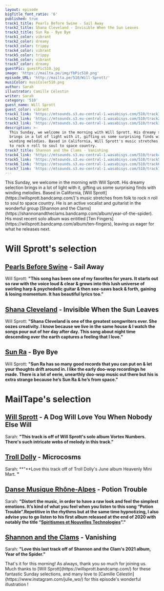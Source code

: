 ```yaml
---
layout: episode
bigTitle_font_ratio: '6'
published: true
track1_title: Pearls Before Swine - Sail Away
track2_title: Shana Cleveland - Invisible When the Sun Leaves
track3_title: Sun Ra - Bye Bye
track1_color: vibrant
track2_color: dreamy
track3_color: trippy
track4_color: vibrant
track5_color: trippy
track6_color: vibrant
track7_color: dreamy
guestPic: guestPic510.jpg
image: 'https://mailta.pe/img/fbPic510.png'
episode_URL: 'http://mailta.pe/510/Will-Sprott/'
musiColor: musiColor510.png
author: Sarah
illustrator: Camille Célestin
writer: Sarah
category: '510'
guest_name: Will Sprott
guest_color: vibrant
track1_link: 'https://mtsounds.s3.eu-central-1.wasabisys.com/510/track1.mp3'
track2_link: 'https://mtsounds.s3.eu-central-1.wasabisys.com/510/track2.mp3'
track3_link: 'https://mtsounds.s3.eu-central-1.wasabisys.com/510/track3.mp3'
description: >-
  This Sunday, we welcome in the morning with Will Sprott. His dreamy selection
  brings in a lot of light with it, gifting us some surprising finds with
  winding melodies. Based in California, Will Sprott's music stretches from folk
  to rock n roll to soul to space country.
track7_title: Shannon and the Clams - Vanishing
track4_link: 'https://mtsounds.s3.eu-central-1.wasabisys.com/510/track4.mp3'
track5_link: 'https://mtsounds.s3.eu-central-1.wasabisys.com/510/track5.mp3'
track6_link: 'https://mtsounds.s3.eu-central-1.wasabisys.com/510/track6.mp3'
track7_link: 'https://mtsounds.s3.eu-central-1.wasabisys.com/510/track7.mp3'
---
```

<p id="introduction"> This Sunday, we welcome in the morning with Will Sprott. His dreamy selection brings in a lot of light with it, gifting us some surprising finds with winding melodies. Based in California, [Will Sprott](https://willsprott.bandcamp.com/)'s music stretches from folk to rock n roll to soul to space country. He is an active vocalist and guitarist in the wonderful group [Shannon and the Clams](https://shannonandtheclams.bandcamp.com/album/year-of-the-spider). His most recent solo album was entitled [Ten Fingers](https://willsprott.bandcamp.com/album/ten-fingers), leaving us eager for what he releases next. 
</p>

# Will Sprott's selection

## [Pearls Before Swine](https://ablenoise.bandcamp.com/releases) - Sail Away
Will Sprott: **"**This song has been one of my favorites for years. It starts out so raw with the voice loud & clear & grows into this lush universe of swirling harp & psychedelic guitar & then see-saws back & forth, gaining & losing momentum. It has beautiful lyrics too.**"**

## [Shana Cleveland](https://www.marinarosenfeld.com/) - Invisible When the Sun Leaves
Will Sprott: **"**Shana Cleveland is one of the greatest songwriters ever. She oozes creativity. I know because we live in the same house & I watch the songs pour out of her day after day. This song about night time descending over the earth captures a feeling that I love.**"**

## [Sun Ra](https://omniatl.bandcamp.com/album/networker) - Bye Bye
Will Sprott: **"**Sun Ra has so many good records that you can put on & let your thoughts drift around in. I like the early doo-wop recordings he made. There is a lot of eerie, unearthly doo-wop music out there but his is extra strange because he’s Sun Ra & he’s from space.**"**

 
# MailTape's selection

## [Will Sprott](https://willsprott.bandcamp.com/) - A Dog Will Love You When Nobody Else Will
Sarah: **"**This track is off of Will Sprott's solo album Vortex Numbers. There's such intricate webs of melody in this track.**"**

## [Troll Dolly](https://chassol.bandcamp.com/) - Microcosms
Sarah: **"**Love this track off of Troll Dolly's June album  Heavenly Mini Mart. **"**

##  [Danse Musique Rhône-Alpes](https://dmra.bandcamp.com/) - Potion Trouble
Sarah: **"**Distort the music, in order to have a raw look and feel the simplest emotions. It’s kind of what you feel when you listen to this song “Potion Trouble”.Repetitive in the rhythms but at the same time hypnotizing, I also advise you to go listen to his first album released at the end of 2020 with notably the title “[Spiritismes et Nouvelles Technologies](https://dmra.bandcamp.com/track/spiritisme-et-nouvelles-technologies)”.**"**

## [Shannon and the Clams](https://loyamusic.bandcamp.com/) - Vanishing
Sarah: **"**Love this last track off of Shannon and the Clam's 2021 album, Year of the Spider.**"**

<p id="outroduction">That's it for this morning! As always, thank you so much for joining us. Much thanks to [Will Sprott](https://willsprott.bandcamp.com/) for these fantastic Sunday selections, and many love to [Camille Célestin](https://www.instagram.com/julie_wo/) for this episode's wonderful illustration !</p>
